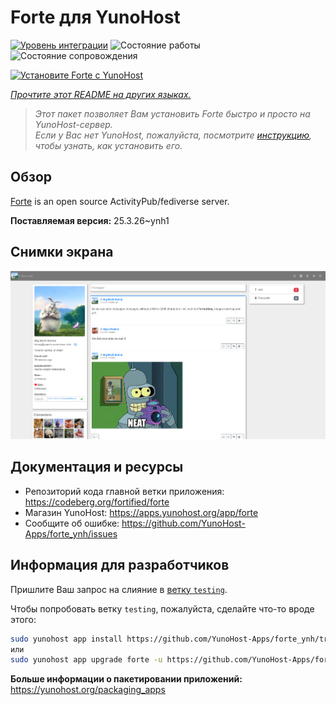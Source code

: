 <!--
Важно: этот README был автоматически сгенерирован <https://github.com/YunoHost/apps/tree/master/tools/readme_generator>
Он НЕ ДОЛЖЕН редактироваться вручную.
-->

# Forte для YunoHost

[![Уровень интеграции](https://apps.yunohost.org/badge/integration/forte)](https://ci-apps.yunohost.org/ci/apps/forte/)
![Состояние работы](https://apps.yunohost.org/badge/state/forte)
![Состояние сопровождения](https://apps.yunohost.org/badge/maintained/forte)

[![Установите Forte с YunoHost](https://install-app.yunohost.org/install-with-yunohost.svg)](https://install-app.yunohost.org/?app=forte)

*[Прочтите этот README на других языках.](./ALL_README.md)*

> *Этот пакет позволяет Вам установить Forte быстро и просто на YunoHost-сервер.*  
> *Если у Вас нет YunoHost, пожалуйста, посмотрите [инструкцию](https://yunohost.org/install), чтобы узнать, как установить его.*

## Обзор

[Forte](https://codeberg.org/fortified/forte/) is an open source ActivityPub/fediverse server.


**Поставляемая версия:** 25.3.26~ynh1

## Снимки экрана

![Снимок экрана Forte](./doc/screenshots/example.png)

## Документация и ресурсы

- Репозиторий кода главной ветки приложения: <https://codeberg.org/fortified/forte>
- Магазин YunoHost: <https://apps.yunohost.org/app/forte>
- Сообщите об ошибке: <https://github.com/YunoHost-Apps/forte_ynh/issues>

## Информация для разработчиков

Пришлите Ваш запрос на слияние в [ветку `testing`](https://github.com/YunoHost-Apps/forte_ynh/tree/testing).

Чтобы попробовать ветку `testing`, пожалуйста, сделайте что-то вроде этого:

```bash
sudo yunohost app install https://github.com/YunoHost-Apps/forte_ynh/tree/testing --debug
или
sudo yunohost app upgrade forte -u https://github.com/YunoHost-Apps/forte_ynh/tree/testing --debug
```

**Больше информации о пакетировании приложений:** <https://yunohost.org/packaging_apps>
